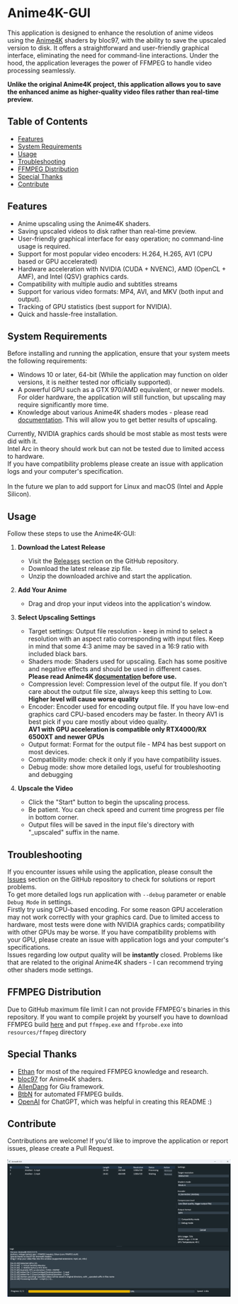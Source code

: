 # Anime4K-GUI

This application is designed to enhance the resolution of anime videos using the [Anime4K](https://github.com/bloc97/Anime4K) shaders by bloc97, with the ability to save the upscaled version to disk.
It offers a straightforward and user-friendly graphical interface, eliminating the need for command-line interactions.
Under the hood, the application leverages the power of FFMPEG to handle video processing seamlessly. <br>

**Unlike the original Anime4K project, this application allows you to save the enhanced anime as higher-quality video files rather than real-time preview.**

## Table of Contents

- [Features](#features)
- [System Requirements](#system-requirements)
- [Usage](#usage)
- [Troubleshooting](#troubleshooting)
- [FFMPEG Distribution](#ffmpeg-distribution)
- [Special Thanks](#special-thanks)
- [Contribute](#contribute)

## Features

- Anime upscaling using the Anime4K shaders.
- Saving upscaled videos to disk rather than real-time preview.
- User-friendly graphical interface for easy operation; no command-line usage is required.
- Support for most popular video encoders: H.264, H.265, AV1 (CPU based or GPU accelerated)
- Hardware acceleration with NVIDIA (CUDA + NVENC), AMD (OpenCL + AMF), and Intel (QSV) graphics cards.
- Compatibility with multiple audio and subtitles streams
- Support for various video formats: MP4, AVI, and MKV (both input and output).
- Tracking of GPU statistics (best support for NVIDIA).
- Quick and hassle-free installation.

## System Requirements

Before installing and running the application, ensure that your system meets the following requirements:

- Windows 10 or later, 64-bit (While the application may function on older versions, it is neither tested nor officially supported).
- A powerful GPU such as a GTX 970/AMD equivalent, or newer models. For older hardware, the application will still function, but upscaling may require significantly more time.
- Knowledge about various Anime4K shaders modes - please read [documentation](https://github.com/bloc97/Anime4K/blob/master/md/GLSL_Instructions_Advanced.md#modes). This will allow you to get better results of upscaling.

Currently, NVIDIA graphics cards should be most stable as most tests were did with it. <br>
Intel Arc in theory should work but can not be tested due to limited access to hardware. <br>
If you have compatibility problems please create an issue with application logs and your computer's specification. <br>
<br>
In the future we plan to add support for Linux and macOS (Intel and Apple Silicon).

## Usage

Follow these steps to use the Anime4K-GUI:

1. **Download the Latest Release**
   - Visit the [Releases](https://github.com/mikigal/Anime4K-GUI/releases) section on the GitHub repository.
   - Download the latest release zip file.
   - Unzip the downloaded archive and start the application.

2. **Add Your Anime**
   - Drag and drop your input videos into the application's window.

3. **Select Upscaling Settings**
   - Target settings: Output file resolution - keep in mind to select a resolution with an aspect ratio corresponding with input files. Keep in mind that some 4:3 anime may be saved in a 16:9 ratio with included black bars.
   - Shaders mode: Shaders used for upscaling. Each has some positive and negative effects and should be used in different cases. <br>
     **Please read Anime4K [documentation](https://github.com/bloc97/Anime4K/blob/master/md/GLSL_Instructions_Advanced.md#modes) before use.**
   - Compression level: Compression level of the output file. If you don't care about the output file size, always keep this setting to Low. <br>
     **Higher level will cause worse quality**
   - Encoder: Encoder used for encoding output file. If you have low-end graphics card CPU-based encoders may be faster. In theory AV1 is best pick if you care mostly about video quality. <br>
     **AV1 with GPU acceleration is compatible only RTX4000/RX 6500XT and newer GPUs**
   - Output format: Format for the output file - MP4 has best support on most devices.
   - Compatibility mode: check it only if you have  compatibility issues.
   - Debug mode: show more detailed logs, useful for troubleshooting and debugging

4. **Upscale the Video**
   - Click the "Start" button to begin the upscaling process.
   - Be patient. You can check speed and current time progress per file in bottom corner.
   - Output files will be saved in the input file's directory with "_upscaled" suffix in the name.

## Troubleshooting

If you encounter issues while using the application, please consult the [Issues](https://github.com/mikigal/Anime4K-GUI/issues) section on the GitHub repository to check for solutions or report problems. <br>
To get more detailed logs run application with `--debug` parameter or enable `Debug Mode` in settings. <br>
Firstly try using CPU-based encoding. For some reason GPU acceleration may not work correctly with your graphics card. Due to limited access to hardware, most tests were done with NVIDIA graphics cards; compatibility with other GPUs may be worse. If you have compatibility problems with your GPU, please create an issue with application logs and your computer's specifications. <br>
Issues regarding low output quality will be **instantly** closed. Problems like that are related to the original Anime4K shaders - I can recommend trying other shaders mode settings. <br>


## FFMPEG Distribution

Due to GitHub maximum file limit I can not provide FFMPEG's binaries in this repository. If you want to compile projekt by yourself you have to download FFMPEG build [here](https://github.com/BtbN/FFmpeg-Builds) and put `ffmpeg.exe` and `ffprobe.exe` into `resources/ffmpeg` directory

## Special Thanks

- [Ethan](https://github.com/2u75) for most of the required FFMPEG knowledge and research.
- [bloc97](https://github.com/bloc97/Anime4K) for Anime4K shaders.
- [AllenDang](https://github.com/AllenDang/giu) for Giu framework.
- [BtbN](https://github.com/BtbN/FFmpeg-Builds) for automated FFMPEG builds.
- [OpenAI](https://openai.com/) for ChatGPT, which was helpful in creating this README :)

## Contribute

Contributions are welcome! If you'd like to improve the application or report issues, please create a Pull Request.
<br>
<br>
![Screenshot](/resources/screenshot.png?raw=png)
